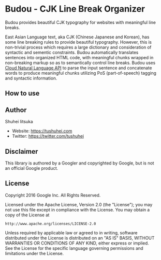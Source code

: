 # Budou - CJK Line Break Organizer
Budou provides beautiful CJK typography for websites with meaningful line breaks.

East Asian Language text, aka CJK (Chinese Japanese and Korean), has some line breaking rules to provide beautiful typography.
However, this is non-trivial process which requires a large dictionary and consideration of syntactic and sementic constraints.
Budou automatically translates sentences into organized HTML code, with meaningful chunks wrapped in non-breaking markup so as to semantically control line breaks.
Budou uses [Cloud Natural Language API](https://cloud.google.com/natural-language/) to parse the input sentence and concatenate words to produce meaningful chunks utilizing PoS (part-of-speech) tagging and syntactic information.

## How to use

## Author
Shuhei Iitsuka

- Website: https://tushuhei.com
- Twitter: https://twitter.com/tushuhei


Disclaimer
----------

This library is authored by a Googler and copyrighted by Google, but
is not an official Google product.


License
-------

Copyright 2016 Google Inc. All Rights Reserved.

Licensed under the Apache License, Version 2.0 (the "License");
you may not use this file except in compliance with the License.
You may obtain a copy of the License at

    http://www.apache.org/licenses/LICENSE-2.0

Unless required by applicable law or agreed to in writing, software
distributed under the License is distributed on an "AS IS" BASIS,
WITHOUT WARRANTIES OR CONDITIONS OF ANY KIND, either express or implied.
See the License for the specific language governing permissions and
limitations under the License.
